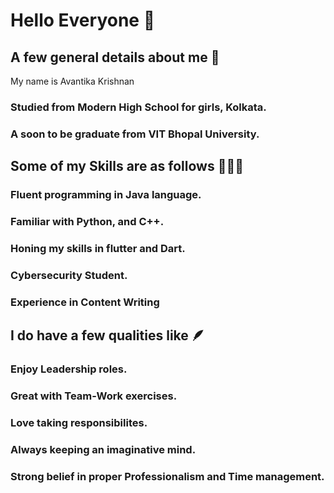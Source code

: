 # Hello Everyone 🤗

## A few general details about me 🙌
My name is Avantika Krishnan
### Studied from Modern High School for girls, Kolkata.
### A soon to be graduate from **VIT Bhopal University.**

## Some of my Skills are as follows 👩🏽‍💻
### Fluent programming in Java language.
### Familiar with Python, and C++.
### Honing my skills in flutter and Dart.
### Cybersecurity Student.
### Experience in Content Writing

## I do have a few qualities like 🪶
### Enjoy Leadership roles.
### Great with Team-Work exercises.
### Love taking responsibilites.
### Always keeping an imaginative mind.
### Strong belief in proper Professionalism and Time management.






